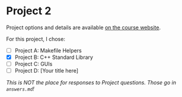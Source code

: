 # Project 2

Project options and details are available
[on the course website](http://dsl.mwisely.xyz/projects/2/).

For this project, I chose:

<!-- Simply put an 'x' in the box to check it. It'll show up as a
check mark on GitLab. Markdown is really neat. -->

- [ ] Project A: Makefile Helpers
- [x] Project B: C++ Standard Library
- [ ] Project C: GUIs
- [ ] Project D: [Your title here]

<!-- If you chose Project D, you should include the project criteria
in this README, as well. Just put a quick summary of what you and Mike
discussed. -->

<!-- Feel free to edit this README! -->

<!-- This would be a good place to tell the graders how to compile and
run your code. It would also be a good place to list any
comments/complaints/feedback you have about the project. -->


*This is NOT the place for responses to Project questions. Those go in
`answers.md`!*
